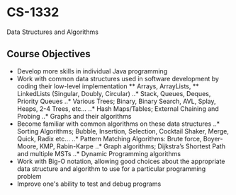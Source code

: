 # CS-1332
Data Structures and Algorithms
## Course Objectives
* Develop more skills in individual Java programming
* Work with common data structures used in software development by coding their low-level implementation
** Arrays, ArrayLists,
** LinkedLists (Singular, Doubly, Circular)
..* Stack, Queues, Deques, Priority Queues
..* Various Trees; Binary, Binary Search, AVL, Splay, Heaps, 2-4 Trees, etc…
..* Hash Maps/Tables; External Chaining and Probing
..* Graphs and their algorithms
* Become familiar with common algorithms on these data structures
..* Sorting Algorithms; Bubble, Insertion, Selection, Cocktail Shaker, Merge, Quick, Radix etc...
..* Pattern Matching Algorithms: Brute force, Boyer-Moore, KMP, Rabin-Karpe
..* Graph algorithms; Dijkstra’s Shortest Path and multiple MSTs
..* Dynamic Programming algorithms
* Work with Big-O notation, allowing good choices about the appropriate data structure and algorithm to use for a particular programming  problem
* Improve one's ability to test and debug programs
